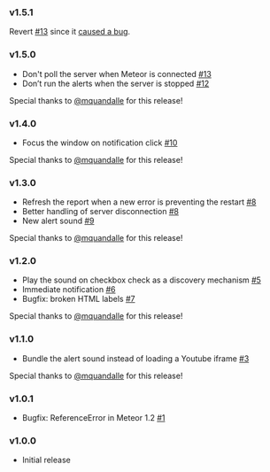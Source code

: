 ### v1.5.1

Revert [#13](https://github.com/stubailo/meteor-dev-error-overlay/pull/13) since it [caused a bug](https://github.com/stubailo/meteor-dev-error-overlay/issues/11#issuecomment-203528254).

### v1.5.0

* Don't poll the server when Meteor is connected [#13](https://github.com/stubailo/meteor-dev-error-overlay/pull/13)
* Don’t run the alerts when the server is stopped [#12](https://github.com/stubailo/meteor-dev-error-overlay/pull/12)

Special thanks to [@mquandalle](https://github.com/mquandalle) for this release!

### v1.4.0

* Focus the window on notification click [#10](https://github.com/stubailo/meteor-dev-error-overlay/pulls/10)

Special thanks to [@mquandalle](https://github.com/mquandalle) for this release!

### v1.3.0

* Refresh the report when a new error is preventing the restart [#8](https://github.com/stubailo/meteor-dev-error-overlay/pulls/8)
* Better handling of server disconnection [#8](https://github.com/stubailo/meteor-dev-error-overlay/pulls/8)
* New alert sound [#9](https://github.com/stubailo/meteor-dev-error-overlay/pulls/9)

Special thanks to [@mquandalle](https://github.com/mquandalle) for this release!

### v1.2.0

* Play the sound on checkbox check as a discovery mechanism [#5](https://github.com/stubailo/meteor-dev-error-overlay/pulls/5)
* Immediate notification [#6](https://github.com/stubailo/meteor-dev-error-overlay/pulls/6)
* Bugfix: broken HTML labels [#7](https://github.com/stubailo/meteor-dev-error-overlay/pulls/7)

Special thanks to [@mquandalle](https://github.com/mquandalle) for this release!

### v1.1.0

* Bundle the alert sound instead of loading a Youtube iframe [#3](https://github.com/stubailo/meteor-dev-error-overlay/pulls/3)

Special thanks to [@mquandalle](https://github.com/mquandalle) for this release!

### v1.0.1

* Bugfix: ReferenceError in Meteor 1.2 [#1](https://github.com/stubailo/meteor-dev-error-overlay/issues/1)

### v1.0.0

* Initial release
